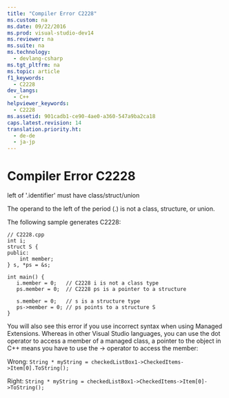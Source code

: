 ```yaml
---
title: "Compiler Error C2228"
ms.custom: na
ms.date: 09/22/2016
ms.prod: visual-studio-dev14
ms.reviewer: na
ms.suite: na
ms.technology: 
  - devlang-csharp
ms.tgt_pltfrm: na
ms.topic: article
f1_keywords: 
  - C2228
dev_langs: 
  - C++
helpviewer_keywords: 
  - C2228
ms.assetid: 901cadb1-ce90-4ae0-a360-547a9ba2ca18
caps.latest.revision: 14
translation.priority.ht: 
  - de-de
  - ja-jp
---
```

# Compiler Error C2228
left of '.identifier' must have class/struct/union  
  
 The operand to the left of the period (.) is not a class, structure, or union.  
  
 The following sample generates C2228:  
  
```  
// C2228.cpp  
int i;  
struct S {  
public:  
    int member;  
} s, *ps = &s;  
  
int main() {  
   i.member = 0;   // C2228 i is not a class type  
   ps.member = 0;  // C2228 ps is a pointer to a structure  
  
   s.member = 0;   // s is a structure type  
   ps->member = 0; // ps points to a structure S  
}  
```  
  
 You will also see this error if you use incorrect syntax when using Managed Extensions. Whereas in other Visual Studio languages, you can use the dot operator to access a member of a managed class, a pointer to the object in C++ means you have to use the -> operator to access the member:  
  
 Wrong: `String * myString = checkedListBox1->CheckedItems->Item[0].ToString();`  
  
 Right: `String * myString = checkedListBox1->CheckedItems->Item[0]->ToString();`